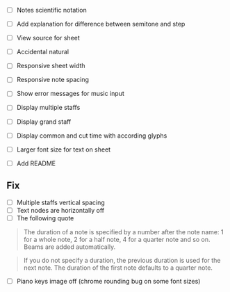 
- [ ] Notes scientific notation
- [ ] Add explanation for difference between semitone and step
- [ ] View source for sheet
- [ ] Accidental natural
- [ ] Responsive sheet width
- [ ] Responsive note spacing
- [ ] Show error messages for music input
- [ ] Display multiple staffs
- [ ] Display grand staff
- [ ] Display common and cut time with according glyphs
- [ ] Larger font size for text on sheet

- [ ] Add README

## Fix

- [ ] Multiple staffs vertical spacing
- [ ] Text nodes are horizontally off
- [ ] The following quote

> The duration of a note is specified by a number after the note name: 1 for a whole note, 2 for a half note, 4 for a quarter note and so on. Beams are added automatically.

> If you do not specify a duration, the previous duration is used for the next note. The duration of the first note defaults to a quarter note.

- [ ] Piano keys image off (chrome rounding bug on some font sizes)
